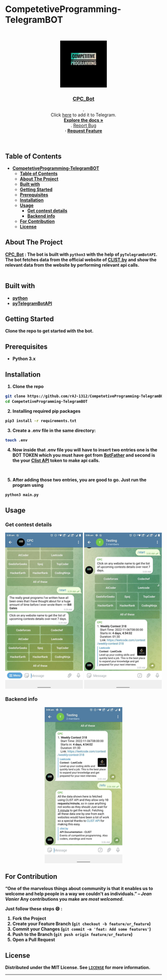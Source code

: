 # CompetetiveProgramming-TelegramBOT

<!-- PROJECT LOGO -->
<br />
<p align="center" border-radius=50%>
  <a href="https://github.com/rAJ-1312/CompetetiveProgramming-TelegramBOT">
      <img src="./bot.jpg" alt="Logo" width="150">
  </a>

  <h3 align="center"><a href="https://telegram.me/contestsalert_bot">CPC_Bot</a></h3>

  <p align="center">
    .
    <br>
    Click <a href="https://telegram.me/contestsalert_bot">here</a> to add it to Telegram.
    <br />
    <a href="https://github.com/rAJ-1312/CompetetiveProgramming-TelegramBOT"><strong>Explore the docs »</strong></a>
    <br />
    .
    <a href="https://github.com/rAJ-1312/CompetetiveProgramming-TelegramBOT/issues">Report Bug</a>
    <b><br>·
    <a href="https://github.com/rAJ-1312/CompetetiveProgramming-TelegramBOT/issues">Request Feature</a>
  </p>
</p>

<br />

<!-- TABLE OF CONTENTS -->
## Table of Contents
- [CompetetiveProgramming-TelegramBOT](#competetiveprogramming-telegrambot)
  - [Table of Contents](#table-of-contents)
  - [About The Project](#about-the-project)
  - [Built with](#built-with)
  - [Getting Started](#getting-started)
  - [Prerequisites](#prerequisites)
  - [Installation](#installation)
  - [Usage](#usage)
    - [Get contest details](#get-contest-details)
    - [Backend info](#backend-info)
  - [For Contribution](#for-contribution)
  - [License](#license)


<!-- ABOUT THE PROJECT -->
## About The Project

[CPC_Bot](https://telegram.me/contestsalert_bot) :
The bot is built with `python3` with the help of `pyTelegramBotAPI`. The bot fetches data from the official website of [CLIST.by](https://clist.by) and show the relevant data from the website by performing relevant api calls.
<br><br>



## Built with

* [python](https://www.python.org/downloads/release/python-3106/)
* [pyTelegramBotAPI](https://pypi.org/project/pyTelegramBotAPI/)



<!-- GETTING STARTED -->
## Getting Started

Clone the repo to get started with the bot.

## Prerequisites

* Python 3.x

## Installation
 
1. Clone the repo
```sh
git clone https://github.com/rAJ-1312/CompetetiveProgramming-TelegramBOT.git
cd CompetetiveProgramming-TelegramBOT
```
2. Installing required pip packages
```sh
pip3 install -r requirements.txt
```
3. Create a .env file in the same directory:
```sh
touch .env
```
4. Now inside that .env file you will have to insert two entries one is the BOT TOKEN which you must have got from [BotFather](https://telegram.me/BotFather) and second is the your [Clist API](https://clist.by/api/v2/doc/) token to make api calls.
<br />

5. After adding those two entries, you are good to go. Just run the program using
```sh
python3 main.py
```

<!-- USAGE EXAMPLES -->
## Usage

### Get contest details

<p align="center">
  <img align="center" src="./screenshots/quote.jpg?raw=true" alt="bot.jpg" width="250">
  <img align="center" src="./screenshots/start.jpg?raw=true" alt="bot.jpg" width="250">
</p>

### Backend info

<p align="center">
  <img align="center" src="./screenshots/info.jpg" alt="bot.jpg" width="250">
</p>


<!-- CONTRIBUTING -->
## For Contribution

“One of the marvelous things about community is that it enables us to welcome and help people in a way we couldn't as individuals.” – *Jean Vanier* 
Any contributions you make are _*most welcomed*_.

Just follow these steps :smile: : 
1. Fork the Project
2. Create your Feature Branch (`git checkout -b feature/ur_feature`)
3. Commit your Changes (`git commit -m 'feat: Add some features'`)
4. Push to the Branch (`git push origin feature/ur_feature`)
5. Open a Pull Request

<!-- LICENSE -->
## License

Distributed under the MIT License. See [`LICENSE`](./LICENSE) for more information.

****
